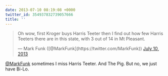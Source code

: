 ```yaml
---
date: 2013-07-10 08:19:08 +0000
twitter_id: 354937832739057666
title: ''
---
```


<blockquote class="twitter-tweet"><p lang="en" dir="ltr">Oh wow, first Kroger buys Harris Teeter then I find out how few Harris Teeters there are in this state, with 3 out of 14 in Mt Pleasant.</p>&mdash; Mark Funk ([@MarkFunk](https://twitter.com/MarkFunk)) <a href="https://twitter.com/MarkFunk/status/354789503803731970?ref_src=twsrc%5Etfw">July 10, 2013</a></blockquote>
<script async src="https://platform.twitter.com/widgets.js" charset="utf-8"></script>

[@MarkFunk](https://twitter.com/MarkFunk) sometimes I miss Harris Teeter. And The Pig. But no, we just have Bi-Lo.
